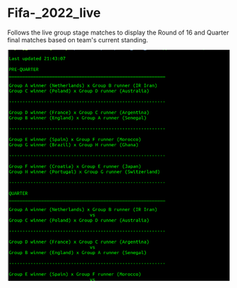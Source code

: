 # Fifa-_2022_live

Follows the live group stage matches to display the Round of 16 and Quarter final matches based on team's current standing. 


![Sample output ](https://github.com/Akshay-E/Fifa-_2022_live/blob/main/images/op.png)

